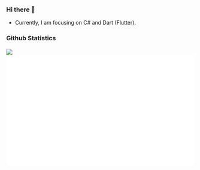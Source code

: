 ### Hi there 👋

- Currently, I am focusing on C# and Dart (Flutter).
<!--
**princ3od/princ3od** is a ✨ _special_ ✨ repository because its `README.md` (this file) appears on your GitHub profile.

Here are some ideas to get you started:

- 🔭 I’m currently working on ...
- 🌱 I’m currently learning ...
- 👯 I’m looking to collaborate on ...
- 🤔 I’m looking for help with ...
- 💬 Ask me about ...
- 📫 How to reach me: ...
- 😄 Pronouns: ...
- ⚡ Fun fact: ...
-->
### Github Statistics
<p align="left">
  <img align="center" src="https://github-readme-stats.vercel.app/api?username=princ3od&show_icons=true&count_private=true&theme=graywhite"></img>
  <img align="center" src="https://raw.githubusercontent.com/princ3od/my-stats/master/generated/languages.svg"></img>
</p>

